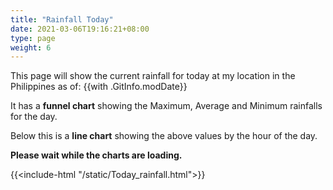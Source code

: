 ```yaml
---
title: "Rainfall Today"
date: 2021-03-06T19:16:21+08:00
type: page
weight: 6
---
```

This page will show the current rainfall for today at my location in the Philippines as of: {{with .GitInfo.modDate}}

It has a **funnel chart** showing the Maximum, Average and Minimum rainfalls for the day.

Below this is a **line chart** showing the above values by the hour of the day.

**Please wait while the charts are loading.**

{{<include-html "/static/Today_rainfall.html">}}
